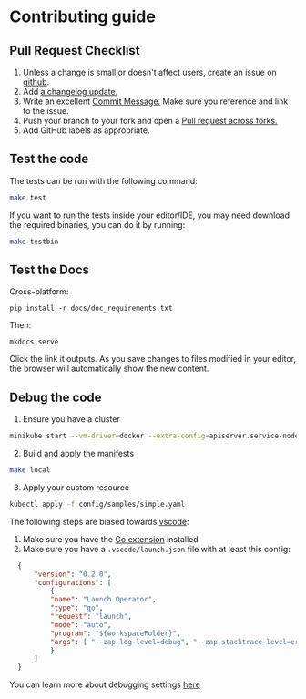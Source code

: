 # Contributing guide

## Pull Request Checklist

1. Unless a change is small or doesn't affect users, create an issue on
[github](https://github.com/pulp/pulp-operator/issues/new).
2. Add [a changelog update.](https://docs.pulpproject.org/contributing/git.html#changelog-update)
3. Write an excellent [Commit Message.](https://docs.pulpproject.org/contributing/git.html#commit-message)
Make sure you reference and link to the issue.
4. Push your branch to your fork and open a [Pull request across forks.](https://help.github.com/articles/creating-a-pull-request-from-a-fork/)
5. Add GitHub labels as appropriate.

## Test the code

The tests can be run with the following command:
```bash
make test
```

If you want to run the tests inside your editor/IDE, you may need download the required binaries,
you can do it by running:
```bash
make testbin
```

## Test the Docs

Cross-platform:
```
pip install -r docs/doc_requirements.txt
```

Then:
```
mkdocs serve
```
Click the link it outputs. As you save changes to files modified in your editor,
the browser will automatically show the new content.


## Debug the code 

1. Ensure you have a cluster
  ```bash
  minikube start --vm-driver=docker --extra-config=apiserver.service-node-port-range=80-32000
  ```
2. Build and apply the manifests
  ```bash
  make local
  ```
3. Apply your custom resource
  ```bash
  kubectl apply -f config/samples/simple.yaml
  ```

The following steps are biased towards [vscode](https://code.visualstudio.com/):

1. Make sure you have the [Go extension](https://marketplace.visualstudio.com/items?itemName=golang.Go) installed
2. Make sure you have a `.vscode/launch.json` file with at least this config:
  ```json
    {
        "version": "0.2.0",
        "configurations": [
            {
            "name": "Launch Operator",
            "type": "go",
            "request": "launch",
            "mode": "auto",
            "program": "${workspaceFolder}",
            "args": [ "--zap-log-level=debug", "--zap-stacktrace-level=error" ]
            }
        ]
    }
  ```
  You can learn more about debugging settings [here](https://github.com/golang/vscode-go/wiki/debugging)
